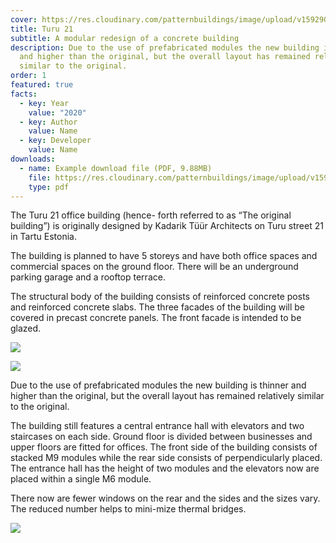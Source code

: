 ```yaml
---
cover: https://res.cloudinary.com/patternbuildings/image/upload/v1592909261/projects/office-building/Turu_21_fassad3_jcmnam.jpg
title: Turu 21
subtitle: A modular redesign of a concrete building
description: Due to the use of prefabricated modules the new building is thinner
  and higher than the original, but the overall layout has remained relatively
  similar to the original.
order: 1
featured: true
facts:
  - key: Year
    value: "2020"
  - key: Author
    value: Name
  - key: Developer
    value: Name
downloads:
  - name: Example download file (PDF, 9.88MB)
    file: https://res.cloudinary.com/patternbuildings/image/upload/v1592471977/Pattern_Buildings_Guide_gjvdkx.pdf
    type: pdf
---
```

The Turu 21 office building (hence- forth referred to as “The original building”) is originally designed by Kadarik Tüür Architects on Turu street 21 in Tartu Estonia.

The building is planned to have 5 storeys and have both office spaces and commercial spaces on the ground floor. There will be an underground parking garage and a rooftop terrace.

The structural body of the building consists of reinforced concrete posts and reinforced concrete slabs. The three facades of the building will be covered in precast concrete panels. The front facade is intended to be glazed.

![](https://res.cloudinary.com/patternbuildings/image/upload/v1592909258/projects/office-building/Turu_21_fassad2_o16liu.jpg)

![](https://res.cloudinary.com/patternbuildings/image/upload/v1592909248/projects/office-building/Turu_21_fassad1_hcftnw.jpg)

Due to the use of prefabricated modules the new building is thinner and higher than the original, but the overall layout has remained relatively similar to the original.

The building still features a central entrance hall with elevators and two staircases on each side. Ground floor is divided between businesses and upper floors are fitted for offices. The front side of the building consists of stacked M9 modules while the rear side consists of perpendicularly placed. The entrance hall has the height of two modules and the elevators now are placed within a single M6 module.

There now are fewer windows on the rear and the sides and the sizes vary. The reduced number helps to mini-mize thermal bridges.

![](https://res.cloudinary.com/patternbuildings/image/upload/v1592909265/projects/office-building/Turu_21_mhvc6m.png)